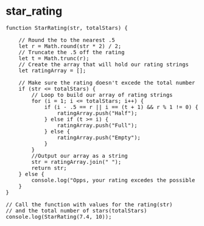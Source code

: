 # star_rating

<pre>
function StarRating(str, totalStars) {

    // Round the to the nearest .5
    let r = Math.round(str * 2) / 2;
    // Truncate the .5 off the rating
    let t = Math.trunc(r);
    // Create the array that will hold our rating strings
    let ratingArray = [];
    
    // Make sure the rating doesn't excede the total number of stars possible
    if (str <= totalStars) {
        // Loop to build our array of rating strings
        for (i = 1; i <= totalStars; i++) {
            if (i - .5 == r || i == (t + 1) && r % 1 != 0) {
                ratingArray.push("Half");
            } else if (t >= i) {
                ratingArray.push("Full");
            } else {
                ratingArray.push("Empty");
            }
        }
        //Output our array as a string
        str = ratingArray.join(" ");
        return str;
    } else {
        console.log("Opps, your rating excedes the possible number of stars")
    }
}

// Call the function with values for the rating(str) 
// and the total number of stars(totalStars)
console.log(StarRating(7.4, 10));
</pre>
